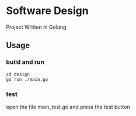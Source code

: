# Software Design
Project Written in Golang
## Usage

### build and run
```
cd design
go run ./main.go
```

### test
open the file main_test.go and press the test button